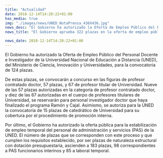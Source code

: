 ```yaml
---
title: "Actualidad"
date: 2018-12-14T14:20:22+01:00
has_media: true
img: "./images/news/UNED_NotaPrensa_436X436.jpg"
news_desc: "El Gobierno ha autorizado la Oferta de Empleo Público del Personal Docente e Investigador de la Universidad Nacional de Educación a Distancia (UNED), del Ministerio de Ciencia, Innovación y Universidades, para la convocatoria de 124 plazas."
news_title: "El Gobierno aprueba 322 plazas en la oferta de empleo público para la UNED"

news_date: 2018-12-14T14:20:22+01:00
---
```

<p>El Gobierno ha autorizado la Oferta de Empleo P&uacute;blico del Personal Docente e Investigador de la Universidad Nacional de Educaci&oacute;n a Distancia (UNED), del Ministerio de Ciencia, Innovaci&oacute;n y Universidades, para la convocatoria de 124 plazas.</p>
<p>De estas plazas, se convocar&aacute;n a concurso en las figuras de profesor contratado doctor, 57 plazas, y 67 de profesor titular de Universidad. Nueve de las 57 plazas autorizadas en la categor&iacute;a de profesor contratado doctor, y diez de las 67 autorizadas en el cuerpo de profesores titulares de Universidad, se reservar&aacute;n para personal investigador doctor que haya finalizado el programa Ram&oacute;n y Cajal. Asimismo, se autoriza para la UNED la convocatoria de 15 plazas de catedr&aacute;tico de Universidad para su cobertura por el procedimiento de promoci&oacute;n interna.</p>
<p>Por &uacute;ltimo, el Gobierno ha autorizado la oferta p&uacute;blica para la estabilizaci&oacute;n de empleo temporal del personal de administraci&oacute;n y servicios (PAS) de la UNED. El n&uacute;mero de plazas que se corresponden con este proceso y que cumplen los requisitos establecido, por ser plazas de naturaleza estructural con dotaci&oacute;n presupuestaria, ascienden a 183 plazas, 98 correspondientes a PAS funcionarios interinos y 85 a laboral temporal.</p>